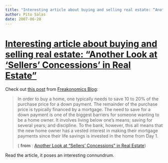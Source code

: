 ```yaml
---
title: "Interesting article about buying and selling real estate: “Another Look at ‘Sellers’ Concessions’ in Real Estate”"
author: Pito Salas
date: 2007-06-28
---
```

# [Interesting article about buying and selling real estate: “Another Look at ‘Sellers’ Concessions’ in Real Estate”](None)




Check out [this
post](<http://feeds.feedburner.com/~r/FreakonomicsBlog/~3/128698530/>) from
[Freakonomics Blog](<http://www.freakonomics.com/blog>):

> In order to buy a home, one typically needs to save 10 to 20% of the
> purchase price for a down payment. The remainder of the purchase price is
> typically financed by a mortgage. The need to save for a down payment is one
> of the biggest barriers for someone wanting to be a home owner. It involves
> living below one’s means; saving for several years; and discipline. To the
> bank, however, this all means that the new home owner has a vested interest
> in making their mortgage payments since their life savings is invested in
> the home from Day 1.
>
> ( **from** : [Another Look at “Sellers’ Concessions” in Real
> Estate](<http://feeds.feedburner.com/~r/FreakonomicsBlog/~3/128698530/>))

Read the article, it poses an interesting connundrum.


